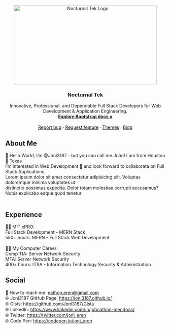 <p align="center">
  <a href="https://joni3187.github.io/">
    <img src="https://res.cloudinary.com/eren-joni/image/upload/v1690748087/Nocturnal%20Tek/NT_Icon_AC_kbjzf9.png" alt="Nocturnal Tek Logo" width="450" height="250">
  </a>
</p>

<h3 align="center">Nocturnal Tek</h3>

<p align="center">
  Innovative, Professional, and Dependable Full Stack Developers for Web Development & Application Engineering.
  <br>
  <a href="https://getbootstrap.com/docs/5.3/"><strong>Explore Bootstrap docs »</strong></a>
  <br>
  <br>
  <a href="https://github.com/twbs/bootstrap/issues/new?assignees=-&labels=bug&template=bug_report.yml">Report bug</a>
  ·
  <a href="https://github.com/twbs/bootstrap/issues/new?assignees=&labels=feature&template=feature_request.yml">Request feature</a>
  ·
  <a href="https://themes.getbootstrap.com/">Themes</a>
  ·
  <a href="https://blog.getbootstrap.com/">Blog</a>
</p>


## About Me
 👋 Hello World, I’m @Joni3187 - but you can call me John! I am from Houston 🤠 Texas  <br>
 I’m interested in Web Development 👀 and look forward to collaborate on Full Stack Applications. <br>
 Lorem ipsum dolor sit amet consectetur adipisicing elit. Voluptas doloremque minima voluptates ut <br>
 distinctio possimus expedita. Dolor totam molestiae corrupti accusamus? Nobis explicabo eaque quod tenetur <br> 
 <br>


## Experience
👨‍🎓 MIT xPRO: <br>
Full Stack Development - MERN Stack <br>
550+ hours: MERN - Full Stack Web Development <br>
<br>
👨‍🎓 My Computer Career: <br>
Comp TIA: Server Network Security <br>
MTA: Server Network Security <br>
400+ hours: ITSA - Information Technology Security & Administration <br>


## Social
 📧 How to reach me: nathon.eren@gmail.com <br>
 🌐 Joni3187 GitHub Page: https://joni3187.github.io/ <br>
 🌐 Gists: https://github.com/Joni3187/Gists <br>
 🌐 LinkedIn: https://www.linkedin.com/in/johnathon-mendoza/ <br>
 🌐 Twitter: https://twitter.com/joni_eren <br>
 🌐 Code Pen: https://codepen.io/joni_eren <br>



<!-- Joni3187/Joni3187 is a ✨ special ✨ repository because its `README.md` (this file) appears on your GitHub profile. You can click the Preview link to take a look at your changes. -->
